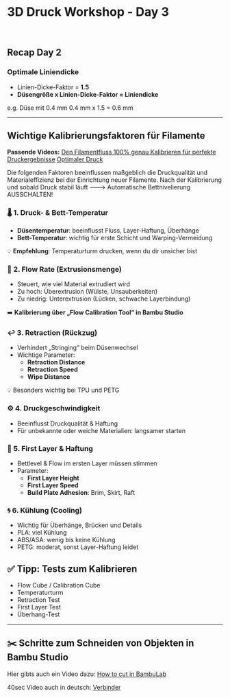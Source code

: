 # 3D Druck Workshop - Day 3
<br>

## Recap Day 2 

### Optimale Liniendicke

* Linien-Dicke-Faktor = **1.5**
* **Düsengröße x  Linien-Dicke-Faktor = Liniendicke**

e.g. Düse mit 0.4 mm 
0.4 mm x 1.5 = 0.6 mm

--- 

## Wichtige Kalibrierungsfaktoren für Filamente 

**Passende Videos:**
[Den Filamentfluss 100% genau Kalibrieren für perfekte Druckergebnisse](https://www.youtube.com/watch?v=upaX2w6j_yg)
[Optimaler Druck](https://www.youtube.com/watch?v=-cDs52lSlyw)

Die folgenden Faktoren beeinflussen maßgeblich die Druckqualität und Materialeffizienz bei der Einrichtung neuer Filamente.
Nach der Kalibrierung und sobald Druck stabil läuft ---> Automatische Bettnivelierung AUSSCHALTEN!

### 🌡️ 1. Druck- & Bett-Temperatur

- **Düsentemperatur**: beeinflusst Fluss, Layer-Haftung, Überhänge  
- **Bett-Temperatur**: wichtig für erste Schicht und Warping-Vermeidung

💡 **Empfehlung**: Temperaturturm drucken, wenn du dir unsicher bist


### 🧵 2. Flow Rate (Extrusionsmenge)

- Steuert, wie viel Material extrudiert wird
- Zu hoch: Überextrusion (Wülste, Unsauberkeiten)  
- Zu niedrig: Unterextrusion (Lücken, schwache Layerbindung)

➡️ **Kalibrierung über „Flow Calibration Tool“ in Bambu Studio**


### ↩️ 3. Retraction (Rückzug)

- Verhindert „Stringing“ beim Düsenwechsel
- Wichtige Parameter:
  - **Retraction Distance**
  - **Retraction Speed**
  - **Wipe Distance**

💡 Besonders wichtig bei TPU und PETG

### ⚙️ 4. Druckgeschwindigkeit

- Beeinflusst Druckqualität & Haftung
- Für unbekannte oder weiche Materialien: langsamer starten


### 📐 5. First Layer & Haftung

- Bettlevel & Flow im ersten Layer müssen stimmen
- Parameter:
  - **First Layer Height**
  - **First Layer Speed**
  - **Build Plate Adhesion**: Brim, Skirt, Raft


### 🌀 6. Kühlung (Cooling)

- Wichtig für Überhänge, Brücken und Details
- PLA: viel Kühlung  
- ABS/ASA: wenig bis keine Kühlung  
- PETG: moderat, sonst Layer-Haftung leidet


## ✅ Tipp: Tests zum Kalibrieren

- Flow Cube / Calibration Cube  
- Temperaturturm  
- Retraction Test  
- First Layer Test  
- Überhang-Test

---


## ✂️ Schritte zum Schneiden von Objekten in Bambu Studio

Hier gibts auch ein Video dazu: 
[How to cut in BambuLab](https://www.youtube.com/watch?v=eVNiucyxIxE)

40sec Video auch in deutsch: 
[Verbinder](https://www.youtube.com/watch?v=utoccDo3TSk)


